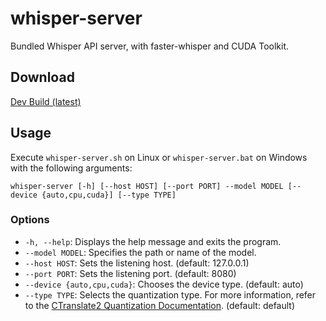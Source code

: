 # whisper-server

Bundled Whisper API server, with faster-whisper and CUDA Toolkit.

## Download

[Dev Build (latest)](https://github.com/Zhousiru/whisper-server/releases/tag/latest)

## Usage

Execute `whisper-server.sh` on Linux or `whisper-server.bat` on Windows with the following arguments:

```
whisper-server [-h] [--host HOST] [--port PORT] --model MODEL [--device {auto,cpu,cuda}] [--type TYPE]
```

### Options

- `-h, --help`: Displays the help message and exits the program.
- `--model MODEL`: Specifies the path or name of the model.
- `--host HOST`: Sets the listening host. (default: 127.0.0.1)
- `--port PORT`: Sets the listening port. (default: 8080)
- `--device {auto,cpu,cuda}`: Chooses the device type. (default: auto)
- `--type TYPE`: Selects the quantization type. For more information, refer to the [CTranslate2 Quantization Documentation](https://opennmt.net/CTranslate2/quantization.html). (default: default)

